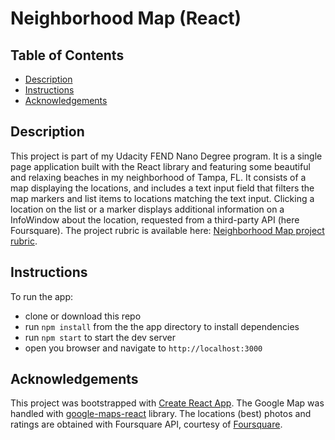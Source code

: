 # Neighborhood Map (React)

## Table of Contents

* [Description](#description)
* [Instructions](#instructions)
* [Acknowledgements](#acknowledgements)

## Description

This project is part of my Udacity FEND Nano Degree program. It is a single page application built with the React library and featuring some beautiful and relaxing beaches in my neighborhood of Tampa, FL. It consists of a map displaying the locations, and includes a text input field that filters the map markers and list items to locations matching the text input. Clicking a location on the list or a marker displays additional information on a InfoWindow about the location, requested from a third-party API (here Foursquare).
The project rubric is available here:
[ Neighborhood Map project rubric](https://review.udacity.com/#!/rubrics/1351/view).

## Instructions

To run the app:
- clone or download this repo
- run `npm install` from the the app directory to install dependencies
- run `npm start` to start the dev server
- open you browser and navigate to `http://localhost:3000`

## Acknowledgements

This project was bootstrapped with [Create React App](https://github.com/facebookincubator/create-react-app).
The Google Map was handled with [google-maps-react](https://www.npmjs.com/package/google-maps-react) library.
The locations (best) photos and ratings are obtained with Foursquare API, courtesy of [Foursquare](https://foursquare.com/).
